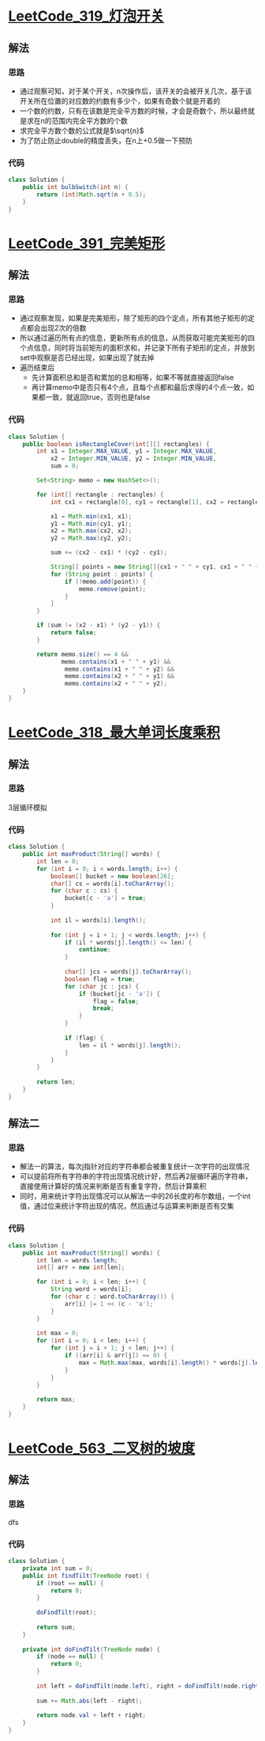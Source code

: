 # [LeetCode_319_灯泡开关](https://leetcode-cn.com/problems/bulb-switcher/)
## 解法
### 思路
- 通过观察可知，对于某个开关，n次操作后，该开关的会被开关几次，基于该开关所在位置的对应数的约数有多少个，如果有奇数个就是开着的
- 一个数的约数，只有在该数是完全平方数的时候，才会是奇数个，所以最终就是求在n的范围内完全平方数的个数
- 求完全平方数个数的公式就是$\sqrt{n}$
- 为了防止防止double的精度丢失，在n上+0.5做一下预防
### 代码
```java
class Solution {
    public int bulbSwitch(int n) {
        return (int)Math.sqrt(n + 0.5);
    }
}
```
# [LeetCode_391_完美矩形](https://leetcode-cn.com/problems/perfect-rectangle/)
## 解法
### 思路
- 通过观察发现，如果是完美矩形，除了矩形的四个定点，所有其他子矩形的定点都会出现2次的倍数
- 所以通过遍历所有点的信息，更新所有点的信息，从而获取可能完美矩形的四个点信息，同时将当前矩形的面积求和，并记录下所有子矩形的定点，并放到set中观察是否已经出现，如果出现了就去掉
- 遍历结束后
  - 先计算面积总和是否和累加的总和相等，如果不等就直接返回false
  - 再计算memo中是否只有4个点，且每个点都和最后求得的4个点一致，如果都一致，就返回true，否则也是false
### 代码
```java
class Solution {
    public boolean isRectangleCover(int[][] rectangles) {
        int x1 = Integer.MAX_VALUE, y1 = Integer.MAX_VALUE,
            x2 = Integer.MIN_VALUE, y2 = Integer.MIN_VALUE,
            sum = 0;

        Set<String> memo = new HashSet<>();

        for (int[] rectangle : rectangles) {
            int cx1 = rectangle[0], cy1 = rectangle[1], cx2 = rectangle[2], cy2 = rectangle[3];

            x1 = Math.min(cx1, x1);
            y1 = Math.min(cy1, y1);
            x2 = Math.max(cx2, x2);
            y2 = Math.max(cy2, y2);

            sum += (cx2 - cx1) * (cy2 - cy1);

            String[] points = new String[]{cx1 + " " + cy1, cx1 + " " + cy2, cx2 + " " + cy1, cx2 + " " + cy2};
            for (String point : points) {
                if (!memo.add(point)) {
                    memo.remove(point);
                }
            }
        }

        if (sum != (x2 - x1) * (y2 - y1)) {
            return false;
        }

        return memo.size() == 4 && 
               memo.contains(x1 + " " + y1) &&
                memo.contains(x1 + " " + y2) &&
                memo.contains(x2 + " " + y1) &&
                memo.contains(x2 + " " + y2);
    }
}
```
# [LeetCode_318_最大单词长度乘积](https://leetcode-cn.com/problems/maximum-product-of-word-lengths/)
## 解法
### 思路
3层循环模拟
### 代码
```java
class Solution {
    public int maxProduct(String[] words) {
        int len = 0;
        for (int i = 0; i < words.length; i++) {
            boolean[] bucket = new boolean[26];
            char[] cs = words[i].toCharArray();
            for (char c : cs) {
                bucket[c - 'a'] = true;
            }
            
            int il = words[i].length();
                    
            for (int j = i + 1; j < words.length; j++) {
                if (il * words[j].length() <= len) {
                    continue;
                }
                
                char[] jcs = words[j].toCharArray();
                boolean flag = true;
                for (char jc : jcs) {
                    if (bucket[jc - 'a']) {
                        flag = false;
                        break;
                    }
                }
                
                if (flag) {
                    len = il * words[j].length();
                }
            }
        }
        
        return len;
    }
}
```
## 解法二
### 思路
- 解法一的算法，每次j指针对应的字符串都会被重复统计一次字符的出现情况
- 可以提前将所有字符串的字符出现情况统计好，然后再2层循环遍历字符串，直接使用计算好的情况来判断是否有重复字符，然后计算乘积
- 同时，用来统计字符出现情况可以从解法一中的26长度的布尔数组，一个int值，通过位来统计字符出现的情况，然后通过与运算来判断是否有交集
### 代码
```java
class Solution {
    public int maxProduct(String[] words) {
        int len = words.length;
        int[] arr = new int[len];

        for (int i = 0; i < len; i++) {
            String word = words[i];
            for (char c : word.toCharArray()) {
                arr[i] |= 1 << (c - 'a');
            }
        }
        
        int max = 0;
        for (int i = 0; i < len; i++) {
            for (int j = i + 1; j < len; j++) {
                if ((arr[i] & arr[j]) == 0) {
                    max = Math.max(max, words[i].length() * words[j].length());
                }
            }
        }
        
        return max;
    }
}
```
# [LeetCode_563_二叉树的坡度](https://leetcode-cn.com/problems/binary-tree-tilt/)
## 解法
### 思路
dfs
### 代码
```java
class Solution {
    private int sum = 0;
    public int findTilt(TreeNode root) {
        if (root == null) {
            return 0;
        }
        
        doFindTilt(root);
        
        return sum;
    }
    
    private int doFindTilt(TreeNode node) {
        if (node == null) {
            return 0;
        }
        
        int left = doFindTilt(node.left), right = doFindTilt(node.right);
        
        sum += Math.abs(left - right);
        
        return node.val + left + right;
    }
}
```